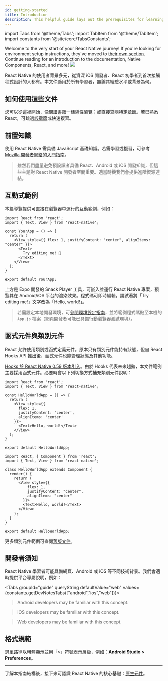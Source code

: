 ```yaml
---
id: getting-started
title: Introduction
description: This helpful guide lays out the prerequisites for learning React Native, using these docs, and setting up your environment.
---
```


import Tabs from '@theme/Tabs'; import TabItem from '@theme/TabItem'; import constants from '@site/core/TabsConstants';

<div className="content-banner">
  Welcome to the very start of your React Native journey! If you're looking for environment setup instructions, they've moved to <a href="environment-setup">their own section</a>. Continue reading for an introduction to the documentation, Native Components, React, and more!
  <img className="content-banner-img" src="/docs/assets/p_android-ios-devices.svg" alt=" " />
</div>

React Native 的使用者背景多元，從資深 iOS 開發者、React 初學者到首次接觸程式設計的人都有。本文件適用於所有學習者，無論其經驗水平或背景為何。

## 如何使用這些文件

您可以從這裡開始，像閱讀書籍一樣線性瀏覽；或直接查閱特定章節。若已熟悉 React，可跳過[該章節](intro-react)或快速複習。

## 前置知識

使用 React Native 需具備 JavaScript 基礎知識。若需學習或複習，可參考 [Mozilla 開發者網絡](https://developer.mozilla.org/en-US/docs/Web/JavaScript)的[入門指南](https://developer.mozilla.org/en-US/docs/Web/JavaScript/A_re-introduction_to_JavaScript)。

> 雖然我們盡量避免預設讀者具備 React、Android 或 iOS 開發知識，但這些主題對 React Native 開發者至關重要。適當時機我們會提供進階資源連結。

## 互動式範例

本篇導覽提供可直接在瀏覽器中運行的互動範例，例如：

```SnackPlayer name=Hello%20World
import React from 'react';
import { Text, View } from 'react-native';

const YourApp = () => {
  return (
    <View style={{ flex: 1, justifyContent: "center", alignItems: "center" }}>
      <Text>
        Try editing me! 🎉
      </Text>
    </View>
  );
}

export default YourApp;
```

上方是 Expo 開發的 Snack Player 工具，可嵌入並運行 React Native 專案，預覽其在 Android/iOS 平台的渲染效果。程式碼可即時編輯，請試著將「Try editing me!」文字改為「Hello, world!」。

> 若需設定本地開發環境，可[參閱環境設定指南](environment-setup)，並將範例程式碼貼至本機的 `App.js` 檔案（網頁開發者可能已具備行動瀏覽器測試環境）。

## 函式元件與類別元件

React 允許使用類別或函式定義元件。原本只有類別元件能持有狀態，但自 React Hooks API 推出後，函式元件也能管理狀態及其他功能。

[Hooks 於 React Native 0.59 版本引入](/blog/2019/03/12/releasing-react-native-059)。由於 Hooks 代表未來趨勢，本文件範例主要採用函式元件。必要時會以下列切換方式補充類別元件說明：

<Tabs groupId="syntax" queryString defaultValue={constants.defaultSyntax} values={constants.syntax}>
<TabItem value="functional">

```SnackPlayer name=Hello%20World%20Function%20Component
import React from 'react';
import { Text, View } from 'react-native';

const HelloWorldApp = () => {
  return (
    <View style={{
      flex: 1,
      justifyContent: 'center',
      alignItems: 'center'
    }}>
      <Text>Hello, world!</Text>
    </View>
  );
}

export default HelloWorldApp;
```

</TabItem>
<TabItem value="classical">

```SnackPlayer name=Hello%20World%20Class%20Component
import React, { Component } from 'react';
import { Text, View } from 'react-native';

class HelloWorldApp extends Component {
  render() {
    return (
      <View style={{
          flex: 1,
          justifyContent: "center",
          alignItems: "center"
        }}>
        <Text>Hello, world!</Text>
      </View>
    );
  }
}

export default HelloWorldApp;
```

</TabItem>
</Tabs>

更多類別元件範例可查閱[舊版文件](/versions)。

## 開發者須知

React Native 學習者可能具備網頁、Android 或 iOS 等不同技術背景。我們會適時提供平台專屬說明，例如：

<Tabs groupId="guide" queryString defaultValue="web" values={constants.getDevNotesTabs(["android","ios","web"])}>

<TabItem value="android">

> Android developers may be familiar with this concept.

</TabItem>
<TabItem value="ios">

> iOS developers may be familiar with this concept.

</TabItem>
<TabItem value="web">

> Web developers may be familiar with this concept.

</TabItem>
</Tabs>

## 格式規範

選單路徑以粗體顯示並用「>」符號表示層級，例如：**Android Studio > Preferences**。

---

了解本指南結構後，接下來可認識 React Native 的核心基礎：[原生元件](intro-react-native-components.md)。